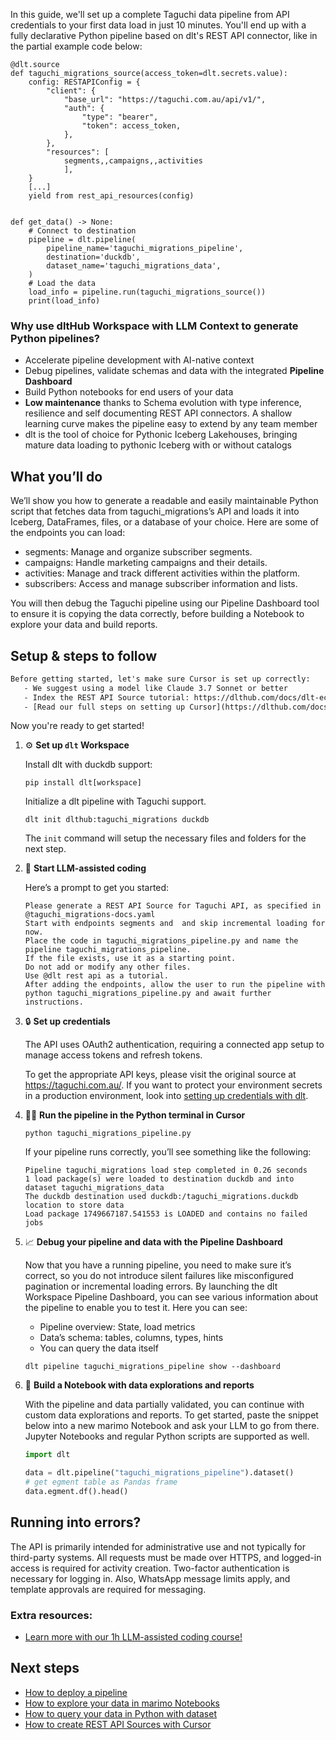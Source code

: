 In this guide, we'll set up a complete Taguchi data pipeline from API credentials to your first data load in just 10 minutes. You'll end up with a fully declarative Python pipeline based on dlt's REST API connector, like in the partial example code below:

```python-outcome
@dlt.source
def taguchi_migrations_source(access_token=dlt.secrets.value):
    config: RESTAPIConfig = {
        "client": {
            "base_url": "https://taguchi.com.au/api/v1/",
            "auth": {
                "type": "bearer",
                "token": access_token,
            },
        },
        "resources": [
            segments,,campaigns,,activities
            ],
    }
    [...]
    yield from rest_api_resources(config)


def get_data() -> None:
    # Connect to destination
    pipeline = dlt.pipeline(
        pipeline_name='taguchi_migrations_pipeline',
        destination='duckdb',
        dataset_name='taguchi_migrations_data', 
    )
    # Load the data
    load_info = pipeline.run(taguchi_migrations_source())
    print(load_info) 
```

### Why use dltHub Workspace with LLM Context to generate Python pipelines?

- Accelerate pipeline development with AI-native context
- Debug pipelines, validate schemas and data with the integrated **Pipeline Dashboard**
- Build Python notebooks for end users of your data
- **Low maintenance** thanks to Schema evolution with type inference, resilience and self documenting REST API connectors. A shallow learning curve makes the pipeline easy to extend by any team member
- dlt is the tool of choice for Pythonic Iceberg Lakehouses, bringing mature data loading to pythonic Iceberg with or without catalogs

## What you’ll do

We’ll show you how to generate a readable and easily maintainable Python script that fetches data from taguchi_migrations’s API and loads it into Iceberg, DataFrames, files, or a database of your choice. Here are some of the endpoints you can load:

- segments: Manage and organize subscriber segments.
- campaigns: Handle marketing campaigns and their details.
- activities: Manage and track different activities within the platform.
- subscribers: Access and manage subscriber information and lists.

You will then debug the Taguchi pipeline using our Pipeline Dashboard tool to ensure it is copying the data correctly, before building a Notebook to explore your data and build reports.

## Setup & steps to follow

```default
Before getting started, let's make sure Cursor is set up correctly:
   - We suggest using a model like Claude 3.7 Sonnet or better
   - Index the REST API Source tutorial: https://dlthub.com/docs/dlt-ecosystem/verified-sources/rest_api/ and add it to context as **@dlt rest api**
   - [Read our full steps on setting up Cursor](https://dlthub.com/docs/dlt-ecosystem/llm-tooling/cursor-restapi#23-configuring-cursor-with-documentation)
```

Now you're ready to get started!

1. ⚙️ **Set up `dlt` Workspace**
    
    Install dlt with duckdb support:
    ```shell
    pip install dlt[workspace]
    ```

    Initialize a dlt pipeline with Taguchi support.
    ```shell
    dlt init dlthub:taguchi_migrations duckdb
    ```

    The `init` command will setup the necessary files and folders for the next step.
    
2. 🤠 **Start LLM-assisted coding**
    
    Here’s a prompt to get you started:
    
    ```prompt
    Please generate a REST API Source for Taguchi API, as specified in @taguchi_migrations-docs.yaml 
    Start with endpoints segments and  and skip incremental loading for now. 
    Place the code in taguchi_migrations_pipeline.py and name the pipeline taguchi_migrations_pipeline. 
    If the file exists, use it as a starting point. 
    Do not add or modify any other files. 
    Use @dlt rest api as a tutorial. 
    After adding the endpoints, allow the user to run the pipeline with python taguchi_migrations_pipeline.py and await further instructions.
    ```

    
3. 🔒 **Set up credentials** 
    
    The API uses OAuth2 authentication, requiring a connected app setup to manage access tokens and refresh tokens.
    
    To get the appropriate API keys, please visit the original source at https://taguchi.com.au/.
    If you want to protect your environment secrets in a production environment, look into [setting up credentials with dlt](https://dlthub.com/docs/walkthroughs/add_credentials).
    
4. 🏃‍♀️ **Run the pipeline in the Python terminal in Cursor**
    
    ```shell
    python taguchi_migrations_pipeline.py
    ```
    
    If your pipeline runs correctly, you’ll see something like the following:
    
    ```shell
    Pipeline taguchi_migrations load step completed in 0.26 seconds
    1 load package(s) were loaded to destination duckdb and into dataset taguchi_migrations_data
    The duckdb destination used duckdb:/taguchi_migrations.duckdb location to store data
    Load package 1749667187.541553 is LOADED and contains no failed jobs
    ```
    
5. 📈 **Debug your pipeline and data with the Pipeline Dashboard**

    Now that you have a running pipeline, you need to make sure it’s correct, so you do not introduce silent failures like misconfigured pagination or incremental loading errors. By launching the dlt Workspace Pipeline Dashboard, you can see various information about the pipeline to enable you to test it. Here you can see:
    - Pipeline overview: State, load metrics
    - Data’s schema: tables, columns, types, hints
    - You can query the data itself
    
    ```shell
    dlt pipeline taguchi_migrations_pipeline show --dashboard
    ```
    
6. 🐍 **Build a Notebook with data explorations and reports**

    With the pipeline and data partially validated, you can continue with custom data explorations and reports. To get started, paste the snippet below into a new marimo Notebook and ask your LLM to go from there. Jupyter Notebooks and regular Python scripts are supported as well.

    
    ```python
    import dlt

   data = dlt.pipeline("taguchi_migrations_pipeline").dataset()
   # get egment table as Pandas frame
   data.egment.df().head()
    ```

## Running into errors?

The API is primarily intended for administrative use and not typically for third-party systems. All requests must be made over HTTPS, and logged-in access is required for activity creation. Two-factor authentication is necessary for logging in. Also, WhatsApp message limits apply, and template approvals are required for messaging.

### Extra resources:

- [Learn more with our 1h LLM-assisted coding course!](https://www.youtube.com/watch?v=GGid70rnJuM)

## Next steps

- [How to deploy a pipeline](https://dlthub.com/docs/walkthroughs/deploy-a-pipeline)
- [How to explore your data in marimo Notebooks](https://dlthub.com/docs/general-usage/dataset-access/marimo)
- [How to query your data in Python with dataset](https://dlthub.com/docs/general-usage/dataset-access/dataset)
- [How to create REST API Sources with Cursor](https://dlthub.com/docs/dlt-ecosystem/llm-tooling/cursor-restapi)